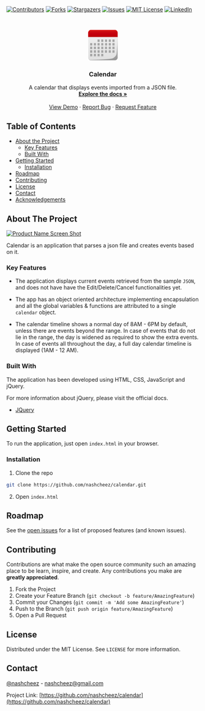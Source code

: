 [![Contributors][contributors-shield]][contributors-url]
[![Forks][forks-shield]][forks-url]
[![Stargazers][stars-shield]][stars-url]
[![Issues][issues-shield]][issues-url]
[![MIT License][license-shield]][license-url]
[![LinkedIn][linkedin-shield]][linkedin-url]

<!-- PROJECT LOGO -->
<br />
<p align="center">
  <a href="https://github.com/nashcheez/calendar">
    <img src="images/calendar-icon.png" alt="Logo" width="80" height="80">
  </a>

  <h3 align="center">Calendar</h3>

  <p align="center">
    A calendar that displays events imported from a JSON file.
    <br />
    <a href="https://github.com/nashcheez/calendar"><strong>Explore the docs »</strong></a>
    <br />
    <br />
    <a href="https://github.com/nashcheez/calendar">View Demo</a>
    ·
    <a href="https://github.com/nashcheez/calendar/issues">Report Bug</a>
    ·
    <a href="https://github.com/nashcheez/calendar/issues">Request Feature</a>
  </p>
</p>

<!-- TABLE OF CONTENTS -->

## Table of Contents

-   [About the Project](#about-the-project)
    -   [Key Features](#key-features)
    -   [Built With](#built-with)
-   [Getting Started](#getting-started)
    -   [Installation](#installation)
-   [Roadmap](#roadmap)
-   [Contributing](#contributing)
-   [License](#license)
-   [Contact](#contact)
-   [Acknowledgements](#acknowledgements)

<!-- ABOUT THE PROJECT -->

## About The Project

[![Product Name Screen Shot][product-screenshot]](https://github.com/nashcheez/calendar)

Calendar is an application that parses a json file and creates events based on it.

### Key Features

-   The application displays current events retrieved from the sample `JSON`, and does not have have the Edit/Delete/Cancel functionalities yet.

-   The app has an object oriented architecture implementing encapsulation and all the global variables & functions are attributed to a single `calendar` object.

-   The calendar timeline shows a normal day of 8AM - 6PM by default, unless there are events beyond the range. In case of events that do not lie in the range, the day is widened as required to show the extra events. In case of events all throughout the day, a full day calendar timeline is displayed (1AM - 12 AM).

### Built With

The application has been developed using HTML, CSS, JavaScript and jQuery.

For more information about jQuery, please visit the official docs.

-   [JQuery](https://jquery.com)

<!-- GETTING STARTED -->

## Getting Started

To run the application, just open `index.html` in your browser.

### Installation

1. Clone the repo

```sh
git clone https://github.com/nashcheez/calendar.git
```

2. Open `index.html`

<!-- ROADMAP -->

## Roadmap

See the [open issues](https://github.com/nashcheez/calendar/issues) for a list of proposed features (and known issues).

<!-- CONTRIBUTING -->

## Contributing

Contributions are what make the open source community such an amazing place to be learn, inspire, and create. Any contributions you make are **greatly appreciated**.

1. Fork the Project
2. Create your Feature Branch (`git checkout -b feature/AmazingFeature`)
3. Commit your Changes (`git commit -m 'Add some AmazingFeature'`)
4. Push to the Branch (`git push origin feature/AmazingFeature`)
5. Open a Pull Request

<!-- LICENSE -->

## License

Distributed under the MIT License. See `LICENSE` for more information.

<!-- CONTACT -->

## Contact

[@nashcheez](https://twitter.com/nashcheez) - nashcheez@gmail.com

Project Link: [https://github.com/nashcheez/calendar](https://github.com/nashcheez/calendar)

<!-- ACKNOWLEDGEMENTS -->

<!-- MARKDOWN LINKS & IMAGES -->
<!-- https://www.markdownguide.org/basic-syntax/#reference-style-links -->

[contributors-shield]: https://img.shields.io/github/contributors/nashcheez/calendar.svg?style=flat-square
[contributors-url]: https://github.com/nashcheez/calendar/graphs/contributors
[forks-shield]: https://img.shields.io/github/forks/nashcheez/calendar.svg?style=flat-square
[forks-url]: https://github.com/nashcheez/calendar/network/members
[stars-shield]: https://img.shields.io/github/stars/nashcheez/calendar.svg?style=flat-square
[stars-url]: https://github.com/nashcheez/calendar/stargazers
[issues-shield]: https://img.shields.io/github/issues/nashcheez/calendar.svg?style=flat-square
[issues-url]: https://github.com/nashcheez/calendar/issues
[license-shield]: https://img.shields.io/github/license/nashcheez/calendar.svg?style=flat-square
[license-url]: https://github.com/nashcheez/calendar/blob/master/LICENSE.txt
[linkedin-shield]: https://img.shields.io/badge/-LinkedIn-blue.svg?style=flat-square&logo=linkedin&colorB=0077b5
[linkedin-url]: https://linkedin.com/in/nashcheez
[product-screenshot]: https://cloud.githubusercontent.com/assets/2913308/16153220/0b48ac8e-34c3-11e6-8c85-420ff4b5e000.png
